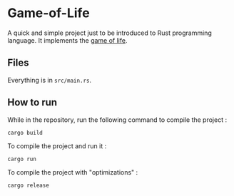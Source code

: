 # Game-of-Life

A quick and simple project just to be introduced to Rust programming language.
It implements the [game of life](https://en.wikipedia.org/wiki/Conway%27s_Game_of_Life).


## Files
Everything is in `src/main.rs`.

## How to run
While in the repository, run the following command to compile the project :
```console
cargo build
```
To compile the project and run it :
```console
cargo run
```

To compile the project with "optimizations" :
```console
cargo release
```

